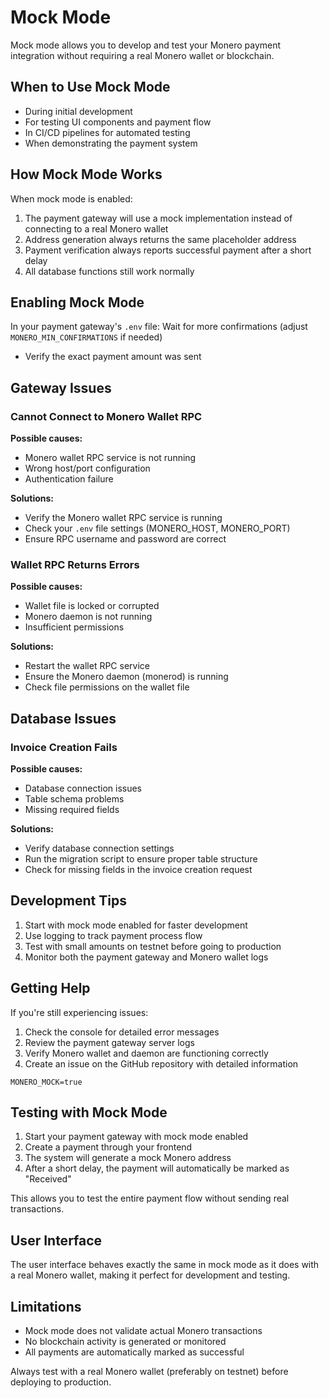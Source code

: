 # Mock Mode

Mock mode allows you to develop and test your Monero payment integration without requiring a real Monero wallet or blockchain.

## When to Use Mock Mode

- During initial development
- For testing UI components and payment flow
- In CI/CD pipelines for automated testing
- When demonstrating the payment system

## How Mock Mode Works

When mock mode is enabled:

1. The payment gateway will use a mock implementation instead of connecting to a real Monero wallet
2. Address generation always returns the same placeholder address
3. Payment verification always reports successful payment after a short delay
4. All database functions still work normally

## Enabling Mock Mode

In your payment gateway's `.env` file:
 Wait for more confirmations (adjust `MONERO_MIN_CONFIRMATIONS` if needed)
- Verify the exact payment amount was sent

## Gateway Issues

### Cannot Connect to Monero Wallet RPC

**Possible causes:**
- Monero wallet RPC service is not running
- Wrong host/port configuration
- Authentication failure

**Solutions:**
- Verify the Monero wallet RPC service is running
- Check your `.env` file settings (MONERO_HOST, MONERO_PORT)
- Ensure RPC username and password are correct

### Wallet RPC Returns Errors

**Possible causes:**
- Wallet file is locked or corrupted
- Monero daemon is not running
- Insufficient permissions

**Solutions:**
- Restart the wallet RPC service
- Ensure the Monero daemon (monerod) is running
- Check file permissions on the wallet file

## Database Issues

### Invoice Creation Fails

**Possible causes:**
- Database connection issues
- Table schema problems
- Missing required fields

**Solutions:**
- Verify database connection settings
- Run the migration script to ensure proper table structure
- Check for missing fields in the invoice creation request

## Development Tips

1. Start with mock mode enabled for faster development
2. Use logging to track payment process flow
3. Test with small amounts on testnet before going to production
4. Monitor both the payment gateway and Monero wallet logs

## Getting Help

If you're still experiencing issues:

1. Check the console for detailed error messages
2. Review the payment gateway server logs
3. Verify Monero wallet and daemon are functioning correctly
4. Create an issue on the GitHub repository with detailed information

```
MONERO_MOCK=true
```

## Testing with Mock Mode

1. Start your payment gateway with mock mode enabled
2. Create a payment through your frontend
3. The system will generate a mock Monero address
4. After a short delay, the payment will automatically be marked as "Received"

This allows you to test the entire payment flow without sending real transactions.

## User Interface

The user interface behaves exactly the same in mock mode as it does with a real Monero wallet, making it perfect for development and testing.

## Limitations

- Mock mode does not validate actual Monero transactions
- No blockchain activity is generated or monitored
- All payments are automatically marked as successful

Always test with a real Monero wallet (preferably on testnet) before deploying to production.
